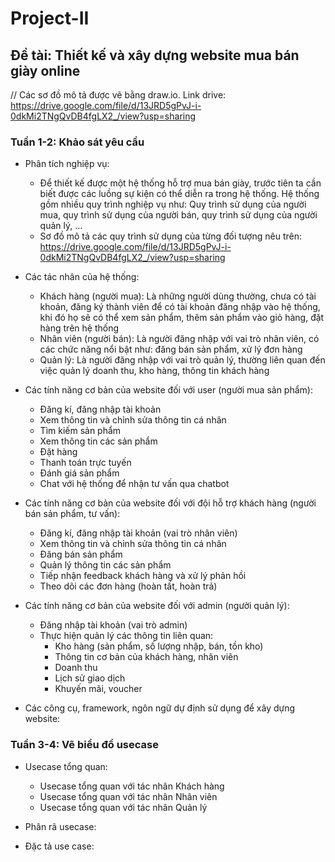 # Project-II
## Đề tài: Thiết kế và xây dựng website mua bán giày online

// Các sơ đồ mô tả được vẽ bằng draw.io. Link drive: https://drive.google.com/file/d/13JRD5gPvJ-i-0dkMi2TNgQvDB4fgLX2_/view?usp=sharing

### Tuần 1-2: Khảo sát yêu cầu
  * Phân tích nghiệp vụ:
    + Để thiết kế được một hệ thống hỗ trợ mua bán giày, trước tiên ta cần biết được các luồng sự kiện có thể diễn ra trong hệ thống. 
  Hệ thống gồm nhiều quy trình nghiệp vụ như: Quy trình sử dụng của người mua, quy trình sử dụng của người bán, quy trình sử dụng của người quản lý, …
    + Sơ đồ mô tả các quy trình sử dụng của từng đối tượng nêu trên: https://drive.google.com/file/d/13JRD5gPvJ-i-0dkMi2TNgQvDB4fgLX2_/view?usp=sharing
    
  * Các tác nhân của hệ thống:
    + Khách hàng (người mua): Là những người dùng thường, chưa có tài khoản, đăng ký thành viên để có tài khoản đăng nhập vào hệ thống, khi đó họ sẽ có thể xem sản phẩm, thêm sản phẩm vào giỏ hàng, đặt hàng trên hệ thống
    + Nhân viên (người bán): Là người đăng nhập với vai trò nhân viên, có các chức năng nổi bật như: đăng bán sản phẩm, xử lý đơn hàng
    + Quản lý: Là người đăng nhập với vai trò quản lý, thường liên quan đến việc quản lý doanh thu, kho hàng, thông tin khách hàng 
    
  * Các tính năng cơ bản của website đối với user (người mua sản phẩm):
    + Đăng kí, đăng nhập tài khoản
    + Xem thông tin và chỉnh sửa thông tin cá nhân
    + Tìm kiếm sản phẩm
    + Xem thông tin các sản phẩm     
    + Đặt hàng 
    + Thanh toán trực tuyến
    + Đánh giá sản phẩm
    + Chat với hệ thống để nhận tư vấn qua chatbot
      
  * Các tính năng cơ bản của website đối với đội hỗ trợ khách hàng (người bán sản phẩm, tư vấn):
    + Đăng kí, đăng nhập tài khoản (vai trò nhân viên)
    + Xem thông tin và chỉnh sửa thông tin cá nhân
    + Đăng bán sản phẩm
    + Quản lý thông tin các sản phẩm 
    + Tiếp nhận feedback khách hàng và xử lý phản hồi
    + Theo dõi các đơn hàng (hoàn tất, hoàn trả)
  
  * Các tính năng cơ bản của website đối với admin (người quản lý):
    + Đăng nhập tài khoản (vai trò admin)
    + Thực hiện quản lý các thông tin liên quan:
      - Kho hàng (sản phẩm, số lượng nhập, bán, tồn kho)
      - Thông tin cơ bản của khách hàng, nhân viên
      - Doanh thu 
      - Lịch sử giao dịch
      - Khuyến mãi, voucher
      
  * Các công cụ, framework, ngôn ngữ dự định sử dụng để xây dựng website:
  
### Tuần 3-4: Vẽ biểu đồ usecase
 * Usecase tổng quan: 
   + Usecase tổng quan với tác nhân Khách hàng
   + Usecase tổng quan với tác nhân Nhân viên
   + Usecase tổng quan với tác nhân Quản lý
   
 * Phân rã usecase:
 
 * Đặc tả use case:
